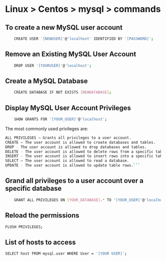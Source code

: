 # Linux > Centos > mysql > commands

## To create a new MySQL user account

``` bash
    CREATE USER '[NEWUSER]'@'localhost' IDENTIFIED BY '[PASSWORD]';
```
## Remove an Existing MySQL User Account

``` bash
    DROP USER '[YOURUSER]'@'localhost';
```
## Create a MySQL Database

``` bash
    CREATE DATABASE IF NOT EXISTS [NEWDATABASE];
```
## Display MySQL User Account Privileges

``` bash
    SHOW GRANTS FOR '[YOUR_USER]'@'localhost';
```
The most commonly used privileges are:
``` bash
ALL PRIVILEGES – Grants all privileges to a user account.
CREATE – The user account is allowed to create databases and tables.
DROP - The user account is allowed to drop databases and tables.
DELETE - The user account is allowed to delete rows from a specific table.
INSERT - The user account is allowed to insert rows into a specific table.
SELECT – The user account is allowed to read a database.
UPDATE - The user account is allowed to update table rows.```
```
## Grand all privileges to a user account over a specific database

``` bash
    GRANT ALL PRIVILEGES ON [YOUR_DATABASE].* TO '[YOUR_USER]'@'localhost';
```
##  Reload the permissions
```bash 
FLUSH PRIVILEGES;
```
## List of hosts to access
``` bash 
SELECT host FROM mysql.user WHERE User = '[YOUR USER]';
```

